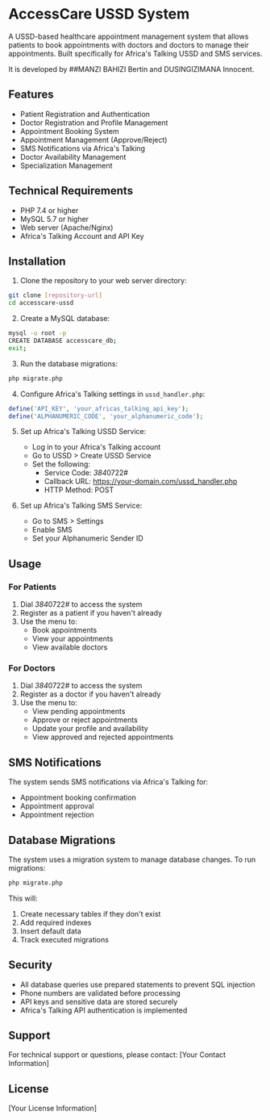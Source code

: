 # AccessCare USSD System

A USSD-based healthcare appointment management system that allows patients to book appointments with doctors and doctors to manage their appointments. Built specifically for Africa's Talking USSD and SMS services.

It is developed by ##MANZI BAHIZI Bertin and DUSINGIZIMANA Innocent.

## Features

- Patient Registration and Authentication
- Doctor Registration and Profile Management
- Appointment Booking System
- Appointment Management (Approve/Reject)
- SMS Notifications via Africa's Talking
- Doctor Availability Management
- Specialization Management

## Technical Requirements

- PHP 7.4 or higher
- MySQL 5.7 or higher
- Web server (Apache/Nginx)
- Africa's Talking Account and API Key

## Installation

1. Clone the repository to your web server directory:
```bash
git clone [repository-url]
cd accesscare-ussd
```

2. Create a MySQL database:
```bash
mysql -u root -p
CREATE DATABASE accesscare_db;
exit;
```

3. Run the database migrations:
```bash
php migrate.php
```

4. Configure Africa's Talking settings in `ussd_handler.php`:
```php
define('API_KEY', 'your_africas_talking_api_key');
define('ALPHANUMERIC_CODE', 'your_alphanumeric_code');
```

5. Set up Africa's Talking USSD Service:
   - Log in to your Africa's Talking account
   - Go to USSD > Create USSD Service
   - Set the following:
     - Service Code: *384*0722#
     - Callback URL: https://your-domain.com/ussd_handler.php
     - HTTP Method: POST

6. Set up Africa's Talking SMS Service:
   - Go to SMS > Settings
   - Enable SMS
   - Set your Alphanumeric Sender ID

## Usage

### For Patients

1. Dial *384*0722# to access the system
2. Register as a patient if you haven't already
3. Use the menu to:
   - Book appointments
   - View your appointments
   - View available doctors

### For Doctors

1. Dial *384*0722# to access the system
2. Register as a doctor if you haven't already
3. Use the menu to:
   - View pending appointments
   - Approve or reject appointments
   - Update your profile and availability
   - View approved and rejected appointments

## SMS Notifications

The system sends SMS notifications via Africa's Talking for:
- Appointment booking confirmation
- Appointment approval
- Appointment rejection

## Database Migrations

The system uses a migration system to manage database changes. To run migrations:

```bash
php migrate.php
```

This will:
1. Create necessary tables if they don't exist
2. Add required indexes
3. Insert default data
4. Track executed migrations

## Security

- All database queries use prepared statements to prevent SQL injection
- Phone numbers are validated before processing
- API keys and sensitive data are stored securely
- Africa's Talking API authentication is implemented

## Support

For technical support or questions, please contact:
[Your Contact Information]

## License

[Your License Information] 
